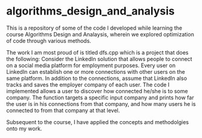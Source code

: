 # algorithms_design_and_analysis

This is a repository of some of the code I developed while learning the course Algorithms Design and Analaysis, wherein we explored optimization of code through various methods.

The work I am most proud of is titled dfs.cpp which is a project that does the following:
Consider the LinkedIn solution that allows people to connect on a social media platform for employment purposes. Every user on LinkedIn can establish one or more connections with other users on the same platform. 
In addition to the connections, assume that LinkedIn also tracks and saves the employer company of each user.
The code I implemented allows a user to discover how connected he/she is to some company.
The function targets a specific input company and prints how far the user is in his connections from that company, and how many users he is connected to from that company at that level.

Subsequent to the course, I have applied the concepts and methodolgies onto my work. 
